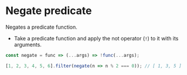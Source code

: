 # Negate predicate

Negates a predicate function.

* Take a predicate function and apply the not operator (`!`) to it with its arguments.

```js
const negate = func => (...args) => !func(...args);
```

```js
[1, 2, 3, 4, 5, 6].filter(negate(n => n % 2 === 0)); // [ 1, 3, 5 ]
```
